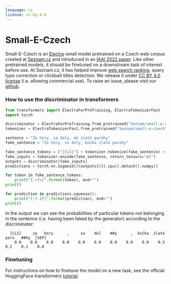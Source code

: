 ```yaml
---
language: cs
license: cc-by-4.0
---
```


# Small-E-Czech

Small-E-Czech is an [Electra](https://arxiv.org/abs/2003.10555)-small model pretrained on a Czech web corpus created at [Seznam.cz](https://www.seznam.cz/) and introduced in an [IAAI 2022 paper](https://arxiv.org/abs/2112.01810). Like other pretrained models, it should be finetuned on a downstream task of interest before use. At Seznam.cz, it has helped improve [web search ranking](https://blog.seznam.cz/2021/02/vyhledavani-pomoci-vyznamovych-vektoru/), query typo correction or clickbait titles detection. We release it under [CC BY 4.0 license](https://creativecommons.org/licenses/by/4.0/) (i.e. allowing commercial use). To raise an issue, please visit our [github](https://github.com/seznam/small-e-czech).

### How to use the discriminator in transformers
```python
from transformers import ElectraForPreTraining, ElectraTokenizerFast
import torch

discriminator = ElectraForPreTraining.from_pretrained("Seznam/small-e-czech")
tokenizer = ElectraTokenizerFast.from_pretrained("Seznam/small-e-czech")

sentence = "Za hory, za doly, mé zlaté parohy"
fake_sentence = "Za hory, za doly, kočka zlaté parohy"

fake_sentence_tokens = ["[CLS]"] + tokenizer.tokenize(fake_sentence) + ["[SEP]"]
fake_inputs = tokenizer.encode(fake_sentence, return_tensors="pt")
outputs = discriminator(fake_inputs)
predictions = torch.nn.Sigmoid()(outputs[0]).cpu().detach().numpy()

for token in fake_sentence_tokens:
    print("{:>7s}".format(token), end="")
print()

for prediction in predictions.squeeze():
    print("{:7.1f}".format(prediction), end="")
print()
```

In the output we can see the probabilities of particular tokens not belonging in the sentence (i.e. having been faked by the generator) according to the discriminator:

```
  [CLS]     za   hory      ,     za    dol    ##y      ,  kočka  zlaté   paro   ##hy  [SEP]
    0.0    0.0    0.0    0.0    0.0    0.0    0.0    0.0    0.8    0.3    0.2    0.1    0.0
```

### Finetuning

For instructions on how to finetune the model on a new task, see the official HuggingFace transformers [tutorial](https://huggingface.co/transformers/training.html).